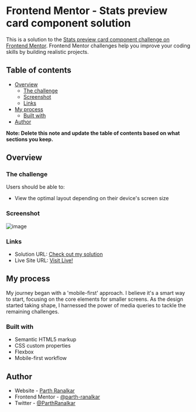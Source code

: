 # Frontend Mentor - Stats preview card component solution

This is a solution to the [Stats preview card component challenge on Frontend Mentor](https://www.frontendmentor.io/challenges/stats-preview-card-component-8JqbgoU62). Frontend Mentor challenges help you improve your coding skills by building realistic projects. 

## Table of contents

- [Overview](#overview)
  - [The challenge](#the-challenge)
  - [Screenshot](#screenshot)
  - [Links](#links)
- [My process](#my-process)
  - [Built with](#built-with)
- [Author](#author)

**Note: Delete this note and update the table of contents based on what sections you keep.**

## Overview

### The challenge

Users should be able to:

- View the optimal layout depending on their device's screen size

### Screenshot

![image](https://github.com/parth-ranalkar/preview-card-component-frontend-mentor-challenge/assets/73604763/1b379990-93c5-4824-a018-9298afc16541)




### Links

- Solution URL: [Check out my solution](https://www.frontendmentor.io/solutions/preview-card-component-frontend-mentor--f4p86CA03)
- Live Site URL: [Visit Live!](https://parth-ranalkar.github.io/preview-card-component-frontend-mentor-challenge/)

## My process
My journey began with a 'mobile-first' approach. I believe it's a smart way to start, focusing on the core elements for smaller screens. As the design started taking shape, I harnessed the power of media queries to tackle the remaining challenges. 

### Built with

- Semantic HTML5 markup
- CSS custom properties
- Flexbox
- Mobile-first workflow



## Author

- Website - [Parth Ranalkar](https://parth-ranalkar.github.io/)
- Frontend Mentor - [@parth-ranalkar](https://www.frontendmentor.io/profile/parth-ranalkar)
- Twitter - [@ParthRanalkar](https://www.twitter.com/ParthRanalkar)
